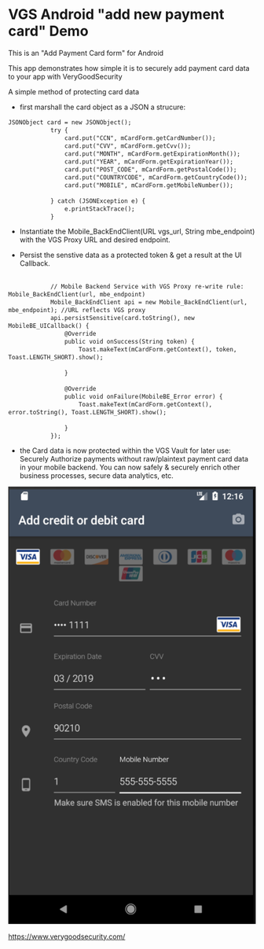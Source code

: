 # VGS Android "add new payment card" Demo

This is an "Add Payment Card form" for Android

This app demonstrates how simple it is to securely add payment card data to your
app with VeryGoodSecurity


A simple method of protecting card data 
- first marshall the card object as a JSON a strucure: 

```
JSONObject card = new JSONObject();
            try {
                card.put("CCN", mCardForm.getCardNumber());
                card.put("CVV", mCardForm.getCvv());
                card.put("MONTH", mCardForm.getExpirationMonth());
                card.put("YEAR", mCardForm.getExpirationYear());
                card.put("POST_CODE", mCardForm.getPostalCode());
                card.put("COUNTRYCODE", mCardForm.getCountryCode());
                card.put("MOBILE", mCardForm.getMobileNumber());

            } catch (JSONException e) {
                e.printStackTrace();
            }
```

- Instantiate the Mobile_BackEndClient(URL vgs_url, String mbe_endpoint) with the VGS Proxy URL and desired endpoint.    

- Persist the senstive data as a protected token & get a result at the UI Callback.  


```

            // Mobile Backend Service with VGS Proxy re-write rule: Mobile_BackEndClient(url, mbe_endpoint)
            Mobile_BackEndClient api = new Mobile_BackEndClient(url, mbe_endpoint); //URL reflects VGS proxy
            api.persistSensitive(card.toString(), new MobileBE_UICallback() {
                @Override
                public void onSuccess(String token) {
                    Toast.makeText(mCardForm.getContext(), token, Toast.LENGTH_SHORT).show();

                }

                @Override
                public void onFailure(MobileBE_Error error) {
                    Toast.makeText(mCardForm.getContext(), error.toString(), Toast.LENGTH_SHORT).show();

                }
            });
```

- the Card data is now protected within the VGS Vault for later use: Securely Authorize payments without raw/plaintext payment card data in your mobile backend. You can now safely & securely enrich other business processes, secure data analytics, etc. 

![Add Card Dialog](./docs/add_card_form.png)

https://www.verygoodsecurity.com/

